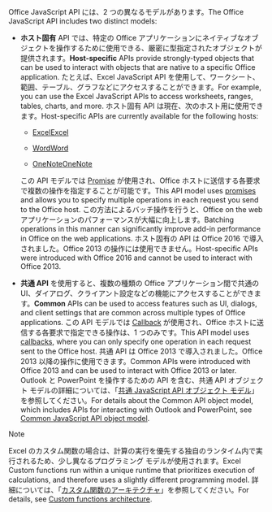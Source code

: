 <span data-ttu-id="0d640-101">Office JavaScript API には、2 つの異なるモデルがあります。</span><span class="sxs-lookup"><span data-stu-id="0d640-101">The Office JavaScript API includes two distinct models:</span></span>

- <span data-ttu-id="0d640-102">**ホスト固有** API では、特定の Office アプリケーションにネイティブなオブジェクトを操作するために使用できる、厳密に型指定されたオブジェクトが提供されます。</span><span class="sxs-lookup"><span data-stu-id="0d640-102">**Host-specific** APIs provide strongly-typed objects that can be used to interact with objects that are native to a specific Office application.</span></span> <span data-ttu-id="0d640-103">たとえば、Excel JavaScript API を使用して、ワークシート、範囲、テーブル、グラフなどにアクセスすることができます。</span><span class="sxs-lookup"><span data-stu-id="0d640-103">For example, you can use the Excel JavaScript APIs to access worksheets, ranges, tables, charts, and more.</span></span> <span data-ttu-id="0d640-104">ホスト固有 API は現在、次のホスト用に使用できます。</span><span class="sxs-lookup"><span data-stu-id="0d640-104">Host-specific APIs are currently available for the following hosts:</span></span>

    - [<span data-ttu-id="0d640-105">Excel</span><span class="sxs-lookup"><span data-stu-id="0d640-105">Excel</span></span>](../reference/overview/excel-add-ins-reference-overview.md)

    - [<span data-ttu-id="0d640-106">Word</span><span class="sxs-lookup"><span data-stu-id="0d640-106">Word</span></span>](../reference/overview/word-add-ins-reference-overview.md)

    - [<span data-ttu-id="0d640-107">OneNote</span><span class="sxs-lookup"><span data-stu-id="0d640-107">OneNote</span></span>](../reference/overview/onenote-add-ins-javascript-reference.md)

    <span data-ttu-id="0d640-108">この API モデルでは [Promise](https://developer.mozilla.org/docs/Web/JavaScript/Reference/Global_Objects/Promise) が使用され、Office ホストに送信する各要求で複数の操作を指定することが可能です。</span><span class="sxs-lookup"><span data-stu-id="0d640-108">This API model uses [promises](https://developer.mozilla.org/docs/Web/JavaScript/Reference/Global_Objects/Promise) and allows you to specify multiple operations in each request you send to the Office host.</span></span> <span data-ttu-id="0d640-109">この方法によるバッチ操作を行うと、Office on the web アプリケーションのパフォーマンスが大幅に向上します。</span><span class="sxs-lookup"><span data-stu-id="0d640-109">Batching operations in this manner can significantly improve add-in performance in Office on the web applications.</span></span> <span data-ttu-id="0d640-110">ホスト固有の API は Office 2016 で導入されました。Office 2013 の操作には使用できません。</span><span class="sxs-lookup"><span data-stu-id="0d640-110">Host-specific APIs were introduced with Office 2016 and cannot be used to interact with Office 2013.</span></span>

- <span data-ttu-id="0d640-111">**共通 API** を使用すると、複数の種類の Office アプリケーション間で共通の UI、ダイアログ、クライアント設定などの機能にアクセスすることができます。</span><span class="sxs-lookup"><span data-stu-id="0d640-111">**Common** APIs can be used to access features such as UI, dialogs, and client settings that are common across multiple types of Office applications.</span></span> <span data-ttu-id="0d640-112">この API モデルでは [Callback](https://developer.mozilla.org/docs/Glossary/Callback_function) が使用され、Office ホストに送信する各要求で指定できる操作は、1 つのみです。</span><span class="sxs-lookup"><span data-stu-id="0d640-112">This API model uses [callbacks](https://developer.mozilla.org/docs/Glossary/Callback_function), where you can only specify one operation in each request sent to the Office host.</span></span> <span data-ttu-id="0d640-113">共通 API は Office 2013 で導入されました。Office 2013 以降の操作に使用できます。</span><span class="sxs-lookup"><span data-stu-id="0d640-113">Common APIs were introduced with Office 2013 and can be used to interact with Office 2013 or later.</span></span> <span data-ttu-id="0d640-114">Outlook と PowerPoint を操作するための API を含む、共通 API オブジェクト モデルの詳細については、「[共通 JavaScript API オブジェクト モデル](../develop/office-javascript-api-object-model.md)」を参照してください。</span><span class="sxs-lookup"><span data-stu-id="0d640-114">For details about the Common API object model, which includes APIs for interacting with Outlook and PowerPoint, see [Common JavaScript API object model](../develop/office-javascript-api-object-model.md).</span></span>

> [!NOTE]
> <span data-ttu-id="0d640-115">Excel のカスタム関数の場合は、計算の実行を優先する独自のランタイム内で実行されるため、少し異なるプログラミング モデルが使用されます。</span><span class="sxs-lookup"><span data-stu-id="0d640-115">Excel Custom functions run within a unique runtime that prioritizes execution of calculations, and therefore uses a slightly different programming model.</span></span> <span data-ttu-id="0d640-116">詳細については、「[カスタム関数のアーキテクチャ](../excel/custom-functions-architecture.md)」を参照してください。</span><span class="sxs-lookup"><span data-stu-id="0d640-116">For details, see [Custom functions architecture](../excel/custom-functions-architecture.md).</span></span>